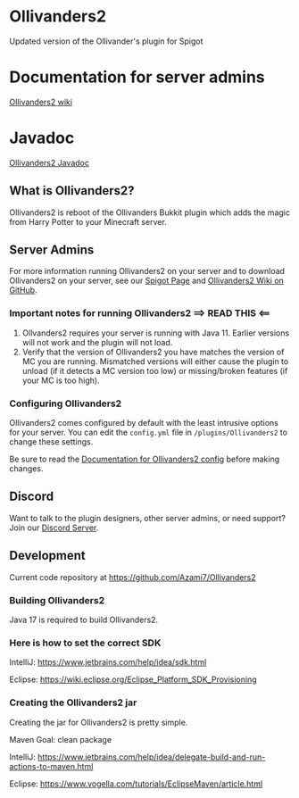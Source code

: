 # Ollivanders2
Updated version of the Ollivander's plugin for Spigot

# Documentation for server admins
[Ollivanders2 wiki](https://github.com/Azami7/Ollivanders2/wiki)

# Javadoc
[Ollivanders2 Javadoc](https://pottercraft.s3.us-west-2.amazonaws.com/Ollivanders2/javadoc/index.html)

## What is Ollivanders2?
Ollivanders2 is reboot of the Ollivanders Bukkit plugin which adds the magic from Harry Potter to your Minecraft server.

## Server Admins
For more information running Ollivanders2 on your server and to download Ollivanders2 on your server, see our 
[Spigot Page](https://www.spigotmc.org/resources/ollivanders2.38992/) and 
[Ollivanders2 Wiki on GitHub](https://github.com/Azami7/Ollivanders2/wiki).

### Important notes for running Ollivanders2 ==> READ THIS <==
1. Ollvanders2 requires your server is running with Java 11. Earlier versions will not work and the plugin will not load.
2. Verify that the version of Ollivanders2 you have matches the version of MC you are running. Mismatched versions will 
either cause the plugin to unload (if it detects a MC version too low) or missing/broken features (if your MC is too high).

### Configuring Ollivanders2
Ollivanders2 comes configured by default with the least intrusive options for your server. You can edit the 
`````config.yml````` file in `````/plugins/Ollivanders2````` to change these settings.

Be sure to read the [Documentation for Ollivanders2 config](https://github.com/Azami7/Ollivanders2/wiki/Configuration) 
before making changes.

## Discord
Want to talk to the plugin designers, other server admins, or need support? Join our 
[Discord Server](https://discord.gg/ANWvCWeQ96).

## Development
Current code repository at https://github.com/Azami7/Ollivanders2

### Building Ollivanders2
Java 17 is required to build Ollivanders2.

### Here is how to set the correct SDK
IntelliJ: https://www.jetbrains.com/help/idea/sdk.html

Eclipse: https://wiki.eclipse.org/Eclipse_Platform_SDK_Provisioning

### Creating the Ollivanders2 jar
Creating the jar for Ollivanders2 is pretty simple.

Maven Goal: clean package

IntelliJ: https://www.jetbrains.com/help/idea/delegate-build-and-run-actions-to-maven.html

Eclipse: https://www.vogella.com/tutorials/EclipseMaven/article.html
